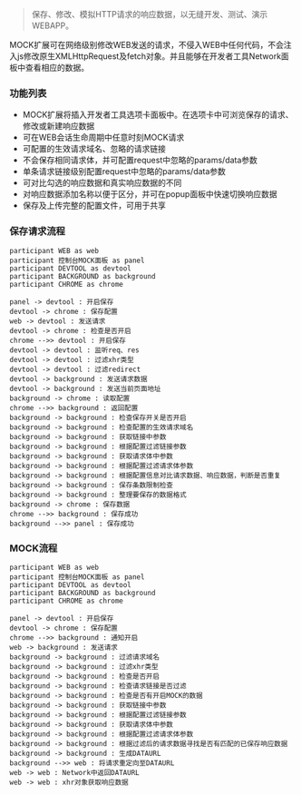 > 保存、修改、模拟HTTP请求的响应数据，以无缝开发、测试、演示WEBAPP。

MOCK扩展可在网络级别修改WEB发送的请求，不侵入WEB中任何代码，不会注入js修改原生XMLHttpRequest及fetch对象。并且能够在开发者工具Network面板中查看相应的数据。

### 功能列表
- MOCK扩展将插入开发者工具选项卡面板中。在选项卡中可浏览保存的请求、修改或新建响应数据
- 可在WEB会话生命周期中任意时刻MOCK请求
- 可配置的生效请求域名、忽略的请求链接
- 不会保存相同请求体，并可配置request中忽略的params/data参数
- 单条请求链接级别配置request中忽略的params/data参数
- 可对比勾选的响应数据和真实响应数据的不同
- 对响应数据添加名称以便于区分，并可在popup面板中快速切换响应数据
- 保存及上传完整的配置文件，可用于共享

### 保存请求流程
```sequence
participant WEB as web
participant 控制台MOCK面板 as panel
participant DEVTOOL as devtool
participant BACKGROUND as background
participant CHROME as chrome

panel -> devtool : 开启保存
devtool -> chrome : 保存配置
web -> devtool : 发送请求
devtool -> chrome : 检查是否开启
chrome -->> devtool : 开启保存
devtool -> devtool : 监听req、res
devtool -> devtool : 过滤xhr类型
devtool -> devtool : 过滤redirect
devtool -> background : 发送请求数据
devtool -> background : 发送当前页面地址
background -> chrome : 读取配置
chrome -->> background : 返回配置
background -> background : 检查保存开关是否开启
background -> background : 检查配置的生效请求域名
background -> background : 获取链接中参数
background -> background : 根据配置过滤链接参数
background -> background : 获取请求体中参数
background -> background : 根据配置过滤请求体参数
background -> background : 根据配置信息对比请求数据、响应数据，判断是否重复
background -> background : 保存条数限制检查
background -> background : 整理要保存的数据格式
background -> chrome : 保存数据
chrome -->> background : 保存成功
background -->> panel : 保存成功
```

### MOCK流程
```sequence
participant WEB as web
participant 控制台MOCK面板 as panel
participant DEVTOOL as devtool
participant BACKGROUND as background
participant CHROME as chrome

panel -> devtool : 开启保存
devtool -> chrome : 保存配置
chrome -->> background : 通知开启
web -> background : 发送请求
background -> background : 过滤请求域名
background -> background : 过滤xhr类型
background -> background : 检查是否开启
background -> background : 检查请求链接是否过滤
background -> background : 检查是否有开启MOCK的数据
background -> background : 获取链接中参数
background -> background : 根据配置过滤链接参数
background -> background : 获取请求体中参数
background -> background : 根据配置过滤请求体参数
background -> background : 根据过滤后的请求数据寻找是否有匹配的已保存响应数据
background -> background : 生成DATAURL
background -->> web : 将请求重定向至DATAURL
web -> web : Network中返回DATAURL
web -> web : xhr对象获取响应数据
```
